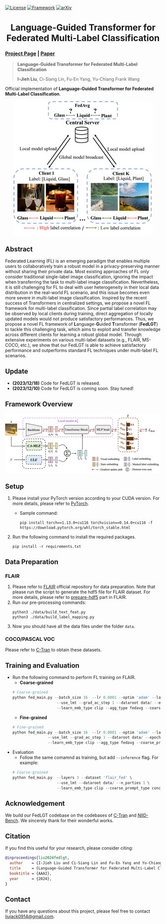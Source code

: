 [![License](https://img.shields.io/badge/License-Apache%202.0-blue.svg)](https://opensource.org/licenses/Apache-2.0)
[![Framework](https://img.shields.io/badge/PyTorch-%23EE4C2C.svg?&logo=PyTorch&logoColor=white)](https://pytorch.org/)
[![arXiv](https://img.shields.io/badge/cs.CV-%09arXiv%3A2312.07165-red)](https://arxiv.org/abs/2312.07165)

<div align="center">
<h1>
<b>
Language-Guided Transformer for <br> Federated Multi-Label Classification
</b>
</h1>
</div>

### [Project Page](https://jack24658735.github.io/fedlgt/) | [Paper](https://arxiv.org/abs/2312.07165)

> **Language-Guided Transformer for Federated Multi-Label Classification**
> 
> **I-Jieh Liu**, Ci-Siang Lin, Fu-En Yang, Yu-Chiang Frank Wang

Official implementation of **Language-Guided Transformer for Federated Multi-Label Classification**.
<p align="center"><img src="assets/fig1_for_project_page.png" width="450"/></p>


## Abstract
Federated Learning (FL) is an emerging paradigm that enables multiple users to collaboratively train a robust model in a privacy-preserving manner without sharing their private data. Most existing approaches of FL only consider traditional single-label image classification, ignoring the impact when transferring the task to multi-label image classification. Nevertheless, it is still challenging for FL to deal with user heterogeneity in their local data distribution in the real-world FL scenario, and this issue becomes even more severe in multi-label image classification. Inspired by the recent success of Transformers in centralized settings, we propose a novel FL framework for multi-label classification. Since partial label correlation may be observed by local clients during training, direct aggregation of locally updated models would not produce satisfactory performances. Thus, we propose a novel FL framework of **L**anguage-**G**uided **T**ransformer (**FedLGT**) to tackle this challenging task, which aims to exploit and transfer knowledge across different clients for learning a robust global model. Through extensive experiments on various multi-label datasets (e.g., FLAIR, MS-COCO, etc.), we show that our FedLGT is able to achieve satisfactory performance and outperforms standard FL techniques under multi-label FL scenarios.

## Update
- **(2023/12/18)** Code for FedLGT is released.
- **(2023/12/10)** Code for FedLGT is coming soon. Stay tuned!

## Framework Overview
<p align="center"><img src="assets/fig2_for_project_page.png" width="800"/></p>

## Setup
1. Please install your PyTorch version according to your CUDA version. For more details, please refer to [PyTorch](https://pytorch.org/). 
    * Sample command:
        ```
        pip install torch==1.13.0+cu116 torchvision==0.14.0+cu116 -f https://download.pytorch.org/whl/torch_stable.html
        ```

2. Run the following command to install the required packages.
    ```
    pip install -r requirements.txt
    ```
## Data Preparation
### FLAIR
1. Please refer to [FLAIR](https://github.com/apple/ml-flair) official repository for data preparation. Note that please run the script to generate the hdf5 file for FLAIR dataset. For more details, please refer to [prepare-hdf5](https://github.com/apple/ml-flair?tab=readme-ov-file#optional-prepare-the-dataset-in-hdf5) part in FLAIR.
2. Run our pre-processing commands:
    ```
    python3 ./data/build_text_feat.py
    python3 ./data/build_label_mapping.py
    ```
3. Now you should have all the data files under the folder ``data``.
### COCO/PASCAL VOC
Please refer to [C-Tran](https://github.com/QData/C-Tran) to obtain these datasets.


## Training and Evaluation
* Run the following command to perform FL training on FLAIR.
    * **Coarse-grained**
    ``` python
    # Coarse-grained 
    python fed_main.py --batch_size 16  --lr 0.0001 --optim 'adam' --layers 3  --dataset 'flair_fed' \ 
                        --use_lmt --grad_ac_step 1 --dataroot data/ --epochs 5 --n_parties 50 --comm_round 50 \ 
                        --learn_emb_type clip --agg_type fedavg --coarse_prompt_type concat --use_global_guide
    
    ```
    * **Fine-grained**
    ``` python
    # Fine-grained
    python fed_main.py --batch_size 16  --lr 0.0001 --optim 'adam' --layers 3  --dataset 'flair_fed' \ 
                    --use_lmt --grad_ac_step 1 --dataroot data/ --epochs 5 --n_parties 50 --comm_round 50 \
                    --learn_emb_type clip --agg_type fedavg --coarse_prompt_type concat --flair_fine --use_global_guide

    ```
* Evaluation
    * Follow the same comamnd as training, but add `--inference` flag. For example:
    ``` python
    # Coarse-grained
    python fed_main.py  --layers 3 --dataset 'flair_fed' \ 
                        --use_lmt --dataroot data/ --n_parties 1 \ 
                        --learn_emb_type clip --coarse_prompt_type concat --use_global_guide --inference
    
    ```


## Acknowledgement
We build our FedLGT codebase on the codebases of [C-Tran](https://github.com/QData/C-Tran) and [NIID-Bench](https://github.com/Xtra-Computing/NIID-Bench). We sincerely thank for their wonderful works.

## Citation
If you find this useful for your research, please consider citing:
``` bibtex
@inproceedings{liu2024fedlgt,
  author    = {I-Jieh Liu and Ci-Siang Lin and Fu-En Yang and Yu-Chiang Frank Wang},
  title     = {Language-Guided Transformer for Federated Multi-Label Classification},
  booktitle = {AAAI},
  year      = {2024},
}
```

## Contact
If you have any questions about this project, please feel free to contact liujack0914@gmail.com.

